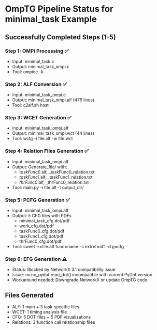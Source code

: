 # OmpTG Pipeline Status for minimal_task Example

## Successfully Completed Steps (1-5)

### Step 1: OMPi Processing ✅
- Input: minimal_task.c
- Output: minimal_task_ompi.c
- Tool: ompicc -k

### Step 2: ALF Conversion ✅
- Input: minimal_task_ompi.c
- Output: minimal_task_ompi.alf (476 lines)
- Tool: c2alf.sh host

### Step 3: WCET Generation ✅
- Input: minimal_task_ompi.alf
- Output: minimal_task_ompi.wct (44 lines)
- Tool: wctg -i file.alf -w file.wct

### Step 4: Relation Files Generation ✅
- Input: minimal_task_ompi.alf
- Output: Generate_file/ with:
  - _taskFunc0_.alf, _taskFunc0_relation.txt
  - _taskFunc1_.alf, _taskFunc1_relation.txt
  - _thrFunc0_.alf, _thrFunc0_relation.txt
- Tool: main.py -i file.alf -t output_dir/

### Step 5: PCFG Generation ✅
- Input: minimal_task_ompi.alf
- Output: 5 CFG files with PDFs
  - minimal_task_cfg.dot/pdf
  - work_cfg.dot/pdf
  - taskFunc0_cfg.dot/pdf
  - taskFunc1_cfg.dot/pdf
  - thrFunc0_cfg.dot/pdf
- Tool: sweet -i=file.alf func=name -c extref=off -d g=cfg

### Step 6: EFG Generation ⚠️
- Status: Blocked by NetworkX 3.1 compatibility issue
- Issue: nx.nx_pydot.read_dot() incompatible with current PyDot version
- Workaround needed: Downgrade NetworkX or update OmpTG code

## Files Generated
- ALF: 1 main + 3 task-specific files
- WCET: 1 timing analysis file
- CFG: 5 DOT files + 5 PDF visualizations
- Relations: 3 function call relationship files
